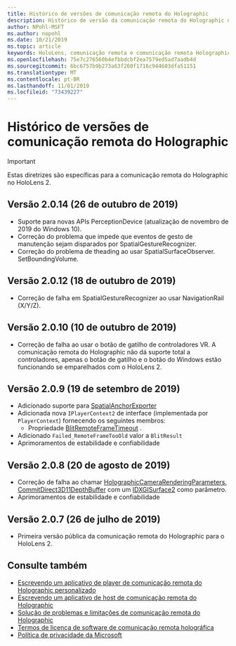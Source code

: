 ```yaml
---
title: Histórico de versões de comunicação remota do Holographic
description: Histórico de versão da comunicação remota do Holographic no HoloLens 2.
author: NPohl-MSFT
ms.author: nopohl
ms.date: 10/21/2019
ms.topic: article
keywords: HoloLens, comunicação remota e comunicação remota Holographic
ms.openlocfilehash: 75e7c276560b4efbbdcbf2ea7579ed5ad7aadb4d
ms.sourcegitcommit: 6bc6757b9b273a63f260f1716c944603dfa51151
ms.translationtype: MT
ms.contentlocale: pt-BR
ms.lasthandoff: 11/01/2019
ms.locfileid: "73439227"
---
```

# <a name="holographic-remoting-version-history"></a>Histórico de versões de comunicação remota do Holographic

> [!IMPORTANT]
> Estas diretrizes são específicas para a comunicação remota do Holographic no HoloLens 2.

## Versão 2.0.14 (26 de outubro de 2019)<a name="v2.0.14"></a>
* Suporte para novas APIs PerceptionDevice (atualização de novembro de 2019 do Windows 10).
* Correção do problema que impede que eventos de gesto de manutenção sejam disparados por SpatialGestureRecognizer.
* Correção do problema de theading ao usar SpatialSurfaceObserver. SetBoundingVolume.

## Versão 2.0.12 (18 de outubro de 2019)<a name="v2.0.12"></a>
* Correção de falha em SpatialGestureRecognizer ao usar NavigationRail (X/Y/Z).

## Versão 2.0.10 (10 de outubro de 2019)<a name="v2.0.10"></a>
* Correção de falha ao usar o botão de gatilho de controladores VR. A comunicação remota do Holographic não dá suporte total a controladores, apenas o botão de gatilho e o botão do Windows estão funcionando se emparelhados com o HoloLens 2.

## Versão 2.0.9 (19 de setembro de 2019)<a name="v2.0.9"></a>
* Adicionado suporte para [SpatialAnchorExporter](https://docs.microsoft.com/uwp/api/windows.perception.spatial.spatialanchorexporter)
* Adicionada nova ```IPlayerContext2``` de interface (implementada por ```PlayerContext```) fornecendo os seguintes membros:
  - Propriedade [BlitRemoteFrameTimeout](holographic-remoting-create-player.md#BlitRemoteFrameTimeout) .
* Adicionado ```Failed_RemoteFrameTooOld``` valor a ```BlitResult```
* Aprimoramentos de estabilidade e confiabilidade

## Versão 2.0.8 (20 de agosto de 2019)<a name="v2.0.8"></a>

* Correção de falha ao chamar [HolographicCameraRenderingParameters. CommitDirect3D11DepthBuffer](https://docs.microsoft.com/uwp/api/windows.graphics.holographic.holographiccamerarenderingparameters.commitdirect3d11depthbuffer) com um [IDXGISurface2](https://docs.microsoft.com/windows/win32/api/dxgi1_2/nn-dxgi1_2-idxgisurface2) como parâmetro.
* Aprimoramentos de estabilidade e confiabilidade

## Versão 2.0.7 (26 de julho de 2019)<a name="v2.0.7"></a>

* Primeira versão pública da comunicação remota do Holographic para o HoloLens 2.

## <a name="see-also"></a>Consulte também
* [Escrevendo um aplicativo de player de comunicação remota do Holographic personalizado](holographic-remoting-create-player.md)
* [Escrevendo um aplicativo de host de comunicação remota do Holographic](holographic-remoting-create-host.md)
* [Solução de problemas e limitações de comunicação remota do Holographic](holographic-remoting-troubleshooting.md)
* [Termos de licença de software de comunicação remota holográfica](https://docs.microsoft.com/legal/mixed-reality/microsoft-holographic-remoting-software-license-terms)
* [Política de privacidade da Microsoft](https://go.microsoft.com/fwlink/?LinkId=521839)
